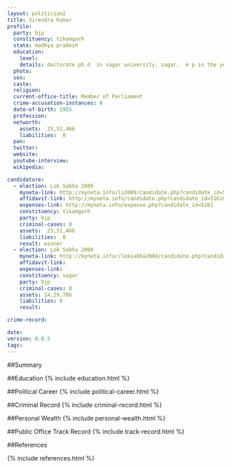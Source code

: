 ```yaml
---
layout: politician2
title: Virendra Kumar
profile: 
  party: bjp
  constituency: tikamgarh
  state: madhya pradesh
  education: 
    level: 
    details: doctorate ph.d  in sagar university, sagar,  m p in the year 2007
  photo: 
  sex: 
  caste: 
  religion: 
  current-office-title: Member of Parliament
  crime-accusation-instances: 0
  date-of-birth: 1955
  profession: 
  networth: 
    assets:  25,51,466
    liabilities:  0
  pan: 
  twitter: 
  website: 
  youtube-interview: 
  wikipedia: 

candidature: 
  - election: Lok Sabha 2009
    myneta-link: http://myneta.info/ls2009/candidate.php?candidate_id=5161
    affidavit-link: http://myneta.info/candidate.php?candidate_id=5161&scan=original
    expenses-link: http://myneta.info/expense.php?candidate_id=5161
    constituency: tikamgarh 
    party: bjp
    criminal-cases: 0
    assets:  25,51,466
    liabilities:  0
    result: winner 
  - election: Lok Sabha 2004
    myneta-link: http://myneta.info//loksabha2004/candidate.php?candidate_id=2216
    affidavit-link: 
    expenses-link: 
    constituency: sagar 
    party: bjp
    criminal-cases: 0
    assets: 14,29,786
    liabilities: 0
    result:  

crime-record: 

date: 
version: 0.0.5
tags: 
---
```

##Summary


##Education
{% include education.html %}


##Political Career
{% include political-career.html %}


##Criminal Record
{% include criminal-record.html %}


##Personal Wealth
{% include personal-wealth.html %}


##Public Office Track Record
{% include track-record.html %}


##References


{% include references.html %}